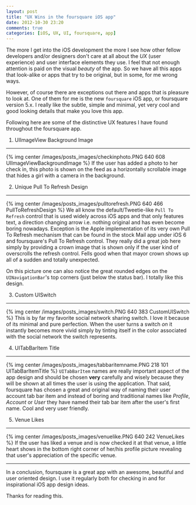 ```yaml
---
layout: post
title: "UX Wins in the foursquare iOS app"
date: 2012-10-30 23:20
comments: true
categories: [iOS, UX, UI, foursquare, app]
---
```


The more I get into the iOS development the more I see how other fellow developers and/or designers don't care at all about the *UX* (user experience) and user interface elements they use. I feel that not enough attention is paid on the visual *beauty* of the app. So we have all this apps that look-alike or apps that try to be original, but in some, for me wrong ways.

However, of course there are exceptions out there and apps that is pleasure to look at. One of them for me is the new `foursquare` iOS app, or foursquare version 5.x. I really like the subtle, simple and minimal, yet very cool and good looking details that make you love this app.

Following here are some of the distinctive UX features I have found throughout the foursquare app. <!-- more -->

1. UIImageView Background Image
---
{% img center /images/posts_images/checkinphoto.PNG 640 608 UIImageViewBackgroundImage %}
If the user has added a photo to her check in, this photo is shown on the feed as a horizontally scrollable image that hides a girl with a camera in the background.

2. Unique Pull To Refresh Design
---
{% img center /images/posts_images/pulltorefresh.PNG 640 466 PullToRefreshDesign %}
We all know the default/Tweetie-like `Pull To Refresh` control that is used widely across iOS apps and that only features text, a direction changing arrow i.e. nothing original and has even become boring nowadays. Exception is the Apple implementation of its very own Pull To Refresh mechanism that can be found in the stock Mail app under iOS 6 and foursquare's Pull To Refresh control. They really did a great job here simply by providing a crown image that is shown only if the user kind of overscrolls the refresh control. Fells good when that mayor crown shows up all of a sudden and totally unexpected.

On this picture one can also notice the great rounded edges on the `UINavigationBar`'s top corners (just below the status bar). I totally like this design.   

3. Custom UISwitch
---
{% img center /images/posts_images/switch.PNG 640 383 CustomUISwitch %}
This is by far my favorite social network sharing switch. I love it because of its minimal and pure perfection. When the user turns a switch *on* it instantly becomes more vivid simply by tinting itself in the color associated with the social network the switch represents.

4. UITabBarItem Title
---
{% img center /images/posts_images/tabbaritemname.PNG 218 101 UITabBarItemTitle %}
`UITabBarItem` names are really important aspect of the app design and should be chosen **very** carefully and wisely because they will be shown at all times the user is using the application. That said, foursquare has chosen a great and original way of naming their user account tab bar item and instead of boring and traditional names like *Profile*, *Account* or *User* they have named their tab bar item after the user's first name. Cool and very user friendly.

5. Venue Likes
---
{% img center /images/posts_images/venuelike.PNG 640 242 VenueLikes %}
If the user has liked a venue and is now checked it at that venue, a little heart shows in the bottom right corner of her/his profile picture revealing that user's appreciation of the specific venue.

---
In a conclusion, foursquare is a great app with an awesome, beautiful and user oriented design. I use it regularly both for checking in and for inspirational iOS app design ideas.

Thanks for reading this.  